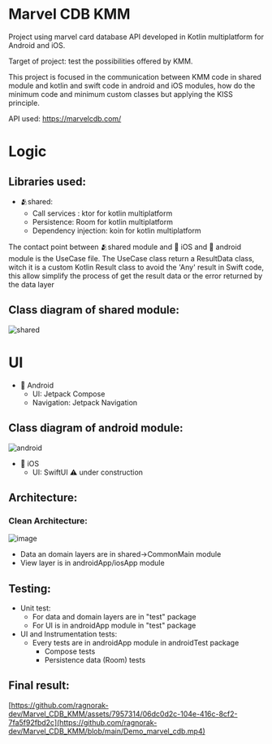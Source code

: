 # Marvel CDB KMM
Project using marvel card database API developed in Kotlin multiplatform for Android and iOS.

Target of project: test the possibilities offered by KMM.

This project is focused in the communication between KMM code in shared module and kotlin and swift code in android and iOS modules,
how do the minimum code and minimum custom classes but applying the KISS principle.

API used: https://marvelcdb.com/

# Logic
## Libraries used:
- 🫂shared:
  - Call services : ktor for kotlin multiplatform
  - Persistence: Room for kotlin multiplatform
  - Dependency injection: koin for kotlin multiplatform

The contact point between 🫂shared module and :apple: iOS and :robot: android module is the UseCase file.
The UseCase class return a ResultData class, witch it is a custom Kotlin Result class to avoid the 'Any' result in Swift code,
this allow simplify the process of get the result data or the error returned by the data layer

## Class diagram of shared module:
![shared](https://github.com/ragnorak-dev/Marvel_CDB_KMM/assets/7957314/36ccd0f9-a168-4c48-9922-3243c8f95bce)

# UI

- :robot: Android
  - UI: Jetpack Compose
  - Navigation: Jetpack Navigation


## Class diagram of android module:
![android](https://github.com/ragnorak-dev/Marvel_CDB_KMM/assets/7957314/a404ede5-af27-44be-8366-f0d04c194ce3)

- :apple: iOS
  - UI: SwiftUI :warning: under construction


## Architecture:
### Clean Architecture:
![image](https://github.com/ragnorak-dev/Marvel_CDB_KMM/assets/7957314/c91dfd36-0fd6-40be-80b5-2e5c5ad969a8)

- Data an domain layers are in shared->CommonMain module
- View layer is in androidApp/iosApp module

## Testing:
- Unit test:
  - For data and domain layers are in "test" package
  - For UI is in androidApp module in "test" package
- UI and Instrumentation tests:
  - Every tests are in androidApp module in androidTest package
    - Compose tests
    - Persistence data (Room) tests
   
## Final result:

[https://github.com/ragnorak-dev/Marvel_CDB_KMM/assets/7957314/06dc0d2c-104e-416c-8cf2-7fa5f92fbd2c](https://github.com/ragnorak-dev/Marvel_CDB_KMM/blob/main/Demo_marvel_cdb.mp4)


